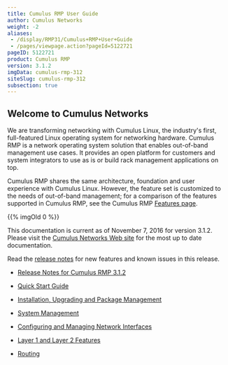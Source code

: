 ```yaml
---
title: Cumulus RMP User Guide
author: Cumulus Networks
weight: -2
aliases:
 - /display/RMP31/Cumulus+RMP+User+Guide
 - /pages/viewpage.action?pageId=5122721
pageID: 5122721
product: Cumulus RMP
version: 3.1.2
imgData: cumulus-rmp-312
siteSlug: cumulus-rmp-312
subsection: true
---
```

## <span>Welcome to Cumulus Networks</span>

We are transforming networking with Cumulus Linux, the industry's first,
full-featured Linux operating system for networking hardware. Cumulus
RMP is a network operating system solution that enables out-of-band
management use cases. It provides an open platform for customers and
system integrators to use as is or build rack management applications on
top.

Cumulus RMP shares the same architecture, foundation and user experience
with Cumulus Linux. However, the feature set is customized to the needs
of out-of-band management; for a comparison of the features supported in
Cumulus RMP, see the Cumulus RMP [Features
page](https://cumulusnetworks.com/cumulus-rmp/features/).

{{% imgOld 0 %}}

This documentation is current as of November 7, 2016 for version 3.1.2.
Please visit the [Cumulus Networks Web
site](http://docs.cumulusnetworks.com) for the most up to date
documentation.

Read the [release
notes](https://support.cumulusnetworks.com/hc/en-us/articles/226175347)
for new features and known issues in this release.

  - [Release Notes for Cumulus
    RMP 3.1.2](https://support.cumulusnetworks.com/hc/en-us/articles/231749047)

  - [Quick Start Guide](/version/cumulus-rmp-312/Quick_Start_Guide)

  - [Installation, Upgrading and Package
    Management](/version/cumulus-rmp-312/System_Management/Installation_Upgrading_and_Package_Management/)

  - [System Management](/version/cumulus-rmp-312/System_Management/)

  - [Configuring and Managing Network
    Interfaces](/version/cumulus-rmp-312/Configuring_and_Managing_Network_Interfaces/)

  - [Layer 1 and Layer 2
    Features](/version/cumulus-rmp-312/Layer_1_and_Layer_2_Features/)

  - [Routing](/version/cumulus-rmp-312/Routing/)
